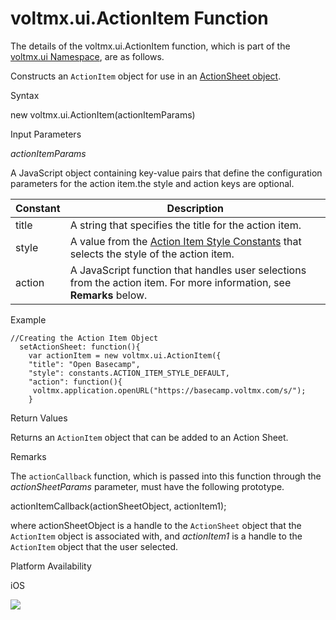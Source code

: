                              


voltmx.ui.ActionItem Function
===========================

The details of the voltmx.ui.ActionItem function, which is part of the [voltmx.ui Namespace](voltmx.ui_functions.md), are as follows.

Constructs an `ActionItem` object for use in an [ActionSheet object](actionsheet_object_methods.md#actionsheet-object).

Syntax

new voltmx.ui.ActionItem(actionItemParams)

Input Parameters

_actionItemParams_

A JavaScript object containing key-value pairs that define the configuration parameters for the action item.the style and action keys are optional.

| Constant | Description |
| --- | --- |
| title | A string that specifies the title for the action item. |
| style | A value from the [](constants_namespace.md#ActionItemStyles)[Action Item Style Constants](constants_namespace.md#ActionItemStyles) that selects the style of the action item. |
| action | A JavaScript function that handles user selections from the action item. For more information, see **Remarks** below. |

Example

```
//Creating the Action Item Object
  setActionSheet: function(){
    var actionItem = new voltmx.ui.ActionItem({
    "title": "Open Basecamp",
    "style": constants.ACTION_ITEM_STYLE_DEFAULT,
    "action": function(){
     voltmx.application.openURL("https://basecamp.voltmx.com/s/");
    }
```

Return Values

Returns an `ActionItem` object that can be added to an Action Sheet.

Remarks

The `actionCallback` function, which is passed into this function through the _actionSheetParams_ parameter, must have the following prototype.

actionItemCallback(actionSheetObject, actionItem1);

where actionSheetObject is a handle to the `ActionSheet` object that the `ActionItem` object is associated with, and _actionItem1_ is a handle to the `ActionItem` object that the user selected.

Platform Availability

iOS

![](resources/prettify/onload.png)
